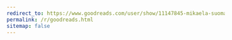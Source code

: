 ```yaml
---
redirect_to: https://www.goodreads.com/user/show/11147845-mikaela-suomalainen
permalink: /r/goodreads.html
sitemap: false
---
```

